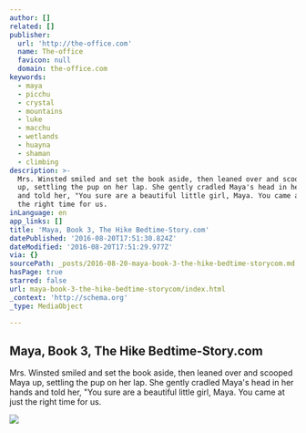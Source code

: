 ```yaml
---
author: []
related: []
publisher:
  url: 'http://the-office.com'
  name: The-office
  favicon: null
  domain: the-office.com
keywords:
  - maya
  - picchu
  - crystal
  - mountains
  - luke
  - macchu
  - wetlands
  - huayna
  - shaman
  - climbing
description: >-
  Mrs. Winsted smiled and set the book aside, then leaned over and scooped Maya
  up, settling the pup on her lap. She gently cradled Maya's head in her hands
  and told her, "You sure are a beautiful little girl, Maya. You came at just
  the right time for us.
inLanguage: en
app_links: []
title: 'Maya, Book 3, The Hike Bedtime-Story.com'
datePublished: '2016-08-20T17:51:30.824Z'
dateModified: '2016-08-20T17:51:29.977Z'
via: {}
sourcePath: _posts/2016-08-20-maya-book-3-the-hike-bedtime-storycom.md
hasPage: true
starred: false
url: maya-book-3-the-hike-bedtime-storycom/index.html
_context: 'http://schema.org'
_type: MediaObject

---
```

<article style=""><h1>Maya, Book 3, The Hike Bedtime-Story.com</h1><p>Mrs. Winsted smiled and set the book aside, then leaned over and scooped Maya up, settling the pup on her lap. She gently cradled Maya's head in her hands and told her, "You sure are a beautiful little girl, Maya. You came at just the right time for us.</p><img src="http://the-office.com/bedtime-story/maya-25.jpg" /></article>
